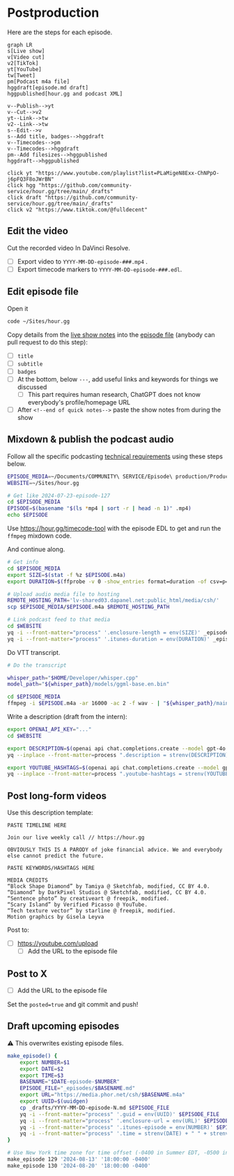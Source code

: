 # Postproduction

Here are the steps for each episode.

```mermaid
graph LR
s[Live show]
v[Video cut]
v2[TikTok]
yt[YouTube]
tw[Tweet]
pm[Podcast m4a file]
hggdraft[episode.md draft]
hggpublished[hour.gg and podcast XML]

v--Publish-->yt
v--Cut-->v2
yt--Link-->tw
v2--Link-->tw
s--Edit-->v
s--Add title, badges-->hggdraft
v--Timecodes-->pm
v--Timecodes-->hggdraft
pm--Add filesizes-->hggpublished
hggdraft-->hggpublished

click yt "https://www.youtube.com/playlist?list=PLaMigeN8Exx-ChNPpO-j6pFQ3F8oJWrBN"
click hgg "https://github.com/community-service/hour.gg/tree/main/_drafts"
click draft "https://github.com/community-service/hour.gg/tree/main/_drafts"
click v2 "https://www.tiktok.com/@fulldecent"
```

## Edit the video

Cut the recorded video In DaVinci Resolve.

- [ ] Export video to `YYYY-MM-DD-episode-###.mp4` .
- [ ] Export timecode markers to `YYYY-MM-DD-episode-###.edl`.

## Edit episode file

Open it

```sh
code ~/Sites/hour.gg
```

Copy details from the [live show notes](https://docs.google.com/document/d/1ta_6tSCGfC31iIfhz4bfC_oBKyNZGEdDsZkD-BRXY_Y/edit#) into the [episode file](_episodes) (anybody can pull request to do this step):

- [ ] `title`
- [ ] `subtitle`
- [ ] `badges`
- [ ] At the bottom, below `---`, add useful links and keywords for things we discussed
  - [ ] This part requires human research, ChatGPT does not know everybody's profile/homepage URL
- [ ] After `<!--end of quick notes-->` paste the show notes from during the show

## Mixdown & publish the podcast audio

Follow all the specific podcasting [technical requirements](podcast-specifications.md) using these steps below.

```sh
EPISODE_MEDIA=~/Documents/COMMUNITY\ SERVICE/Episode\ production/Produced
WEBSITE=~/Sites/hour.gg

# Get like 2024-07-23-episode-127
cd $EPISODE_MEDIA
EPISODE=$(basename "$(ls *mp4 | sort -r | head -n 1)" .mp4)
echo $EPISODE
```

Use https://hour.gg/timecode-tool with the episode EDL to get and run the `ffmpeg` mixdown code. 

And continue along.

```sh
# Get info
cd $EPISODE_MEDIA
export SIZE=$(stat -f %z $EPISODE.m4a)
export DURATION=$(ffprobe -v 0 -show_entries format=duration -of csv=p=0 $EPISODE.m4a | cut -d. -f1)

# Upload audio media file to hosting
REMOTE_HOSTING_PATH='lv-shared03.dapanel.net:public_html/media/csh/'
scp $EPISODE_MEDIA/$EPISODE.m4a $REMOTE_HOSTING_PATH

# Link podcast feed to that media
cd $WEBSITE
yq -i --front-matter="process" '.enclosure-length = env(SIZE)' _episodes/$EPISODE.md
yq -i --front-matter="process" '.itunes-duration = env(DURATION)' _episodes/$EPISODE.md
```

Do VTT transcript.

```sh
# Do the transcript

whisper_path="$HOME/Developer/whisper.cpp"
model_path="${whisper_path}/models/ggml-base.en.bin"

cd $EPISODE_MEDIA
ffmpeg -i $EPISODE.m4a -ar 16000 -ac 2 -f wav - | "${whisper_path}/main" --language en --diarize --output-vtt --model "${model_path}" --output-file $EPISODE -
```

Write a description (draft from the intern):

```sh
export OPENAI_API_KEY="..."
cd $WEBSITE

export DESCRIPTION=$(openai api chat.completions.create --model gpt-4o -g user "$(cat tools/description.prompt)" -g user "$(cat $EPISODE_MEDIA/$EPISODE.vtt)")
yq --inplace --front-matter=process ".description = strenv(DESCRIPTION)" _episodes/$EPISODE.md

export YOUTUBE_HASHTAGS=$(openai api chat.completions.create --model gpt-4o -g user "$(cat tools/youtube-hashtags.prompt)" -g user "$(cat $EPISODE_MEDIA/$EPISODE.vtt)")
yq --inplace --front-matter=process ".youtube-hashtags = strenv(YOUTUBE_HASHTAGS)" _episodes/$EPISODE.md
```

## Post long-form videos

Use this description template:

```
PASTE TIMELINE HERE

Join our live weekly call // https://hour.gg

OBVIOUSLY THIS IS A PARODY of joke financial advice. We and everybody else cannot predict the future. 

PASTE KEYWORDS/HASHTAGS HERE

MEDIA CREDITS
“Block Shape Diamond” by Tamiya @ Sketchfab, modified, CC BY 4.0.
“Diamond” by DarkPixel Studios @ Sketchfab, modified, CC BY 4.0.
“Sentence photo” by creativeart @ freepik, modified.
“Scary Island” by Verified Picasso @ YouTube.
“Tech texture vector” by starline @ freepik, modified.
Motion graphics by Gisela Leyva
```

Post to:

- [ ] https://youtube.com/upload
  - [ ] Add the URL to the episode file

## Post to X

- [ ] Add the URL to the episode file

Set the `posted=true` and git commit and push!

## Draft upcoming episodes

:warning: This overwrites existing episode files.

```sh
make_episode() {
    export NUMBER=$1
    export DATE=$2
    export TIME=$3
    BASENAME="$DATE-episode-$NUMBER"
    EPISODE_FILE="_episodes/$BASENAME.md"
    export URL="https://media.phor.net/csh/$BASENAME.m4a"
    export UUID=$(uuidgen)
    cp _drafts/YYYY-MM-DD-episode-N.md $EPISODE_FILE
    yq -i --front-matter="process" '.guid = env(UUID)' $EPISODE_FILE
    yq -i --front-matter="process" '.enclosure-url = env(URL)' $EPISODE_FILE
    yq -i --front-matter="process" '.itunes-episode = env(NUMBER)' $EPISODE_FILE
    yq -i --front-matter="process" '.time = strenv(DATE) + " " + strenv(TIME)' $EPISODE_FILE
}

# Use New York time zone for time offset (-0400 in Summer EDT, -0500 in EST)
make_episode 129 '2024-08-13' '18:00:00 -0400'
make_episode 130 '2024-08-20' '18:00:00 -0400'
```
